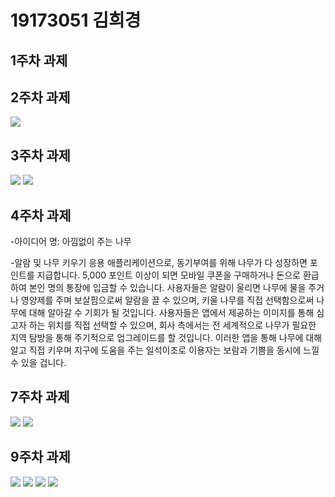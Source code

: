 # 19173051 김희경

## 1주차 과제

## 2주차 과제
<img width="" height="" src="./PNG/2주차.png"></img>

## 3주차 과제
<img width="" height="" src="./PNG/네이버접속하기.png"></img>
<img width="" height="" src="./PNG/전화걸기.png"></img>

## 4주차 과제
  -아이디어 명: 아낌없이 주는 나무
  
  -알람 및 나무 키우기 응용 애플리케이션으로, 동기부여를 위해 나무가 다 성장하면 포인트를 지급합니다. 5,000 포인트 이상이 되면 모바일 쿠폰을 구매하거나 돈으로 환급하여 본인 명의 통장에 입금할 수 있습니다. 사용자들은 알람이 울리면 나무에 물을 주거나 영양제를 주며 보살핌으로써 알람을 끌 수 있으며, 키울 나무를 직접 선택함으로써 나무에 대해 알아갈 수 기회가 될 것입니다. 사용자들은 앱에서 제공하는 이미지를 통해 심고자 하는 위치를 직접 선택할 수 있으며, 회사 측에서는 전 세계적으로 나무가 필요한 지역 탐방을 통해 주기적으로 업그레이드를 할 것입니다. 이러한 앱을 통해 나무에 대해 알고 직접 키우며 지구에 도움을 주는 일석이조로 이용자는 보람과 기쁨을 동시에 느낄 수 있을 겁니다.

## 7주차 과제
<img width="" height="" src="./PNG/실행화면_강아지.png"></img>
<img width="" height="" src="./PNG/실행화면_고양이.png"></img>

## 9주차 과제
<img width="" height="" src="./PNG/image1_실행캡쳐(넓이).png"></img>
<img width="" height="" src="./PNG/image1_실행캡쳐(높이).png"></img>
<img width="" height="" src="./PNG/image2_실행캡쳐(넓이).png"></img>
<img width="" height="" src="./PNG/image2_실행캡쳐(높이).png"></img>
